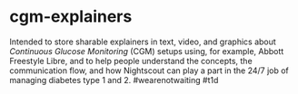 # cgm-explainers
Intended to store sharable explainers in text, video, and graphics about _Continuous Glucose Monitoring_ (CGM) setups using, for example, Abbott Freestyle Libre, and to help people understand the concepts, the communication flow, and how Nightscout can play a part in the 24/7 job of managing diabetes type 1 and 2.
#wearenotwaiting #t1d
